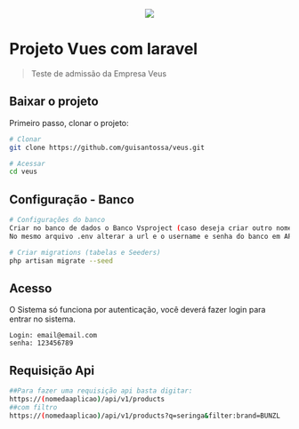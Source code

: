<p align="center"><img src="https://laravel.com/assets/img/components/logo-laravel.svg"></p>

# Projeto Vues com laravel
> Teste de admissão da Empresa Veus

## Baixar o projeto
Primeiro passo, clonar o projeto:
``` bash
# Clonar
git clone https://github.com/guisantossa/veus.git

# Acessar
cd veus
```

## Configuração - Banco

``` bash
# Configurações do banco
Criar no banco de dados o Banco Vsproject (caso deseja criar outro nome alterar o arquivo .env no diretório raiz do projeto).
No mesmo arquivo .env alterar a url e o username e senha do banco em APP_URL, DB_USERNAME e DB_PASSWORD.

# Criar migrations (tabelas e Seeders)
php artisan migrate --seed

```

## Acesso
O Sistema só funciona por autenticação, você deverá fazer login para entrar no sistema. 
```
Login: email@email.com
senha: 123456789
```

## Requisição Api
``` bash
##Para fazer uma requisição api basta digitar:
https://(nomedaaplicao)/api/v1/products
##com filtro
https://(nomedaaplicao)/api/v1/products?q=seringa&filter:brand=BUNZL

```

